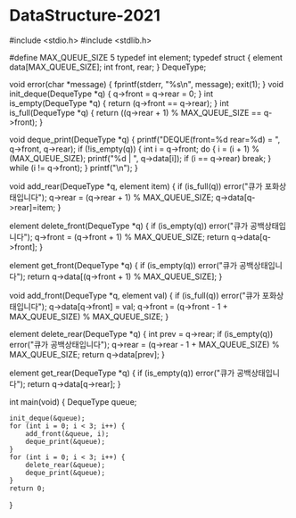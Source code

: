 # DataStructure-2021
#include <stdio.h>
#include <stdlib.h>

#define MAX_QUEUE_SIZE 5
typedef int element;
typedef struct {
    element data[MAX_QUEUE_SIZE];
    int front, rear;
} DequeType;

void error(char *message)
{
    fprintf(stderr, "%s\n", message);
    exit(1);
}
void init_deque(DequeType *q)
{
    q->front = q->rear = 0;
}
int is_empty(DequeType *q)
{
    return (q->front == q->rear);
}
int is_full(DequeType *q)
{
    return ((q->rear + 1) % MAX_QUEUE_SIZE == q->front);
}

void deque_print(DequeType *q)
{
    printf("DEQUE(front=%d rear=%d) = ", q->front, q->rear);
    if (!is_empty(q)) {
        int i = q->front;
        do {
            i = (i + 1) % (MAX_QUEUE_SIZE);
            printf("%d | ", q->data[i]);
            if (i == q->rear)
                break;
        } while (i != q->front);
    }
    printf("\n");
}

void add_rear(DequeType *q, element item)
{
    if (is_full(q))
        error("큐가 포화상태입니다");
    q->rear = (q->rear + 1) % MAX_QUEUE_SIZE;
    q->data[q->rear]=item;
}

element delete_front(DequeType *q)
{
    if (is_empty(q))
        error("큐가 공백상태입니다");
    q->front = (q->front + 1) % MAX_QUEUE_SIZE;
    return q->data[q->front];
}

element get_front(DequeType *q)
{
    if (is_empty(q))
        error("큐가 공백상태입니다");
    return q->data[(q->front + 1) % MAX_QUEUE_SIZE];
}

void add_front(DequeType *q, element val)
{
    if (is_full(q))
        error("큐가 포화상태입니다");
    q->data[q->front] = val;
    q->front = (q->front - 1 + MAX_QUEUE_SIZE) % MAX_QUEUE_SIZE;
}

element delete_rear(DequeType *q)
{
    int prev = q->rear;
    if (is_empty(q))
        error("큐가 공백상태입니다");
    q->rear = (q->rear - 1 + MAX_QUEUE_SIZE) % MAX_QUEUE_SIZE;
    return q->data[prev];
}

element get_rear(DequeType *q)
{
    if (is_empty(q))
        error("큐가 공백상태입니다");
    return q->data[q->rear];
}

int main(void)
{
    DequeType queue;
    
    init_deque(&queue);
    for (int i = 0; i < 3; i++) {
        add_front(&queue, i);
        deque_print(&queue);
    }
    for (int i = 0; i < 3; i++) {
        delete_rear(&queue);
        deque_print(&queue);
    }
    return 0;
}
